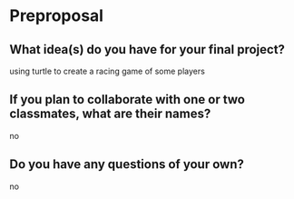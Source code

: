 # Preproposal

## What idea(s) do you have for your final project?

using turtle to create a racing game of some players

## If you plan to collaborate with one or two classmates, what are their names?

no

## Do you have any questions of your own?

no
